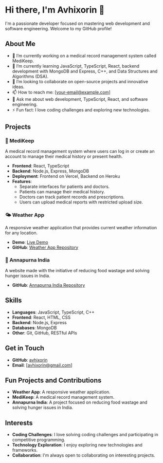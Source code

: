 # Hi there, I'm Avhixorin 👋

I'm a passionate developer focused on mastering web development and software engineering. Welcome to my GitHub profile!

## About Me

- 🔭 I’m currently working on a medical record management system called MediKeep.
- 🌱 I’m currently learning JavaScript, TypeScript, React, backend development with MongoDB and Express, C++, and Data Structures and Algorithms (DSA).
- 👯 I’m looking to collaborate on open-source projects and innovative ideas.
- 📫 How to reach me: [your-email@example.com]
- 💬 Ask me about web development, TypeScript, React, and software engineering.
- ⚡ Fun fact: I love coding challenges and exploring new technologies.

## Projects

### 🏥 MediKeep
A medical record management system where users can log in or create an account to manage their medical history or present health.

- **Frontend**: React, TypeScript
- **Backend**: Node.js, Express, MongoDB
- **Deployment**: Frontend on Vercel, Backend on Heroku
- **Features**:
  - Separate interfaces for patients and doctors.
  - Patients can manage their medical history.
  - Doctors can track patient records and prescriptions.
  - Users can upload medical reports with restricted upload size.

### 🌤️ Weather App
A responsive weather application that provides current weather information for any location.

- **Demo**: [Live Demo](https://weather-app-ten-mu-52.vercel.app/)
- **GitHub**: [Weather App Repository](https://github.com/avhixorin/WeatherApp/tree/c39ff11667bd49c4a2de2d4e8f0a25efc9d1cbdf/weatherApp%20(Responsive))

### 🍲 Annapurna India
A website made with the initiative of reducing food wastage and solving hunger issues in India.

- **GitHub**: [Annapurna India Repository](https://github.com/avhixorin/Annapurna-India)

## Skills

- **Languages**: JavaScript, TypeScript, C++
- **Frontend**: React, HTML, CSS
- **Backend**: Node.js, Express
- **Databases**: MongoDB
- **Other**: Git, GitHub, RESTful APIs

## Get in Touch

- **GitHub**: [avhixorin](https://github.com/avhixorin)
- **Email**: [avhixorin@gmail.com]

## Fun Projects and Contributions

- **Weather App**: A responsive weather application.
- **MediKeep**: A medical record management system.
- **Annapurna India**: A project focused on reducing food wastage and solving hunger issues in India.

## Interests

- **Coding Challenges**: I love solving coding challenges and participating in competitive programming.
- **Technology Exploration**: I enjoy exploring new technologies and frameworks.
- **Collaboration**: I'm always open to collaborating on interesting projects.
